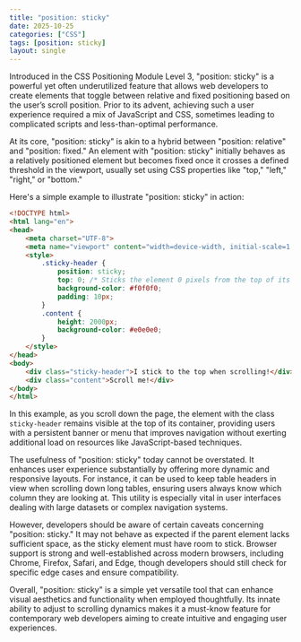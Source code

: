 ```yaml
---
title: "position: sticky"
date: 2025-10-25
categories: ["CSS"]
tags: [position: sticky]
layout: single
---
```


Introduced in the CSS Positioning Module Level 3, "position: sticky" is a powerful yet often underutilized feature that allows web developers to create elements that toggle between relative and fixed positioning based on the user’s scroll position. Prior to its advent, achieving such a user experience required a mix of JavaScript and CSS, sometimes leading to complicated scripts and less-than-optimal performance.

At its core, "position: sticky" is akin to a hybrid between "position: relative" and "position: fixed." An element with "position: sticky" initially behaves as a relatively positioned element but becomes fixed once it crosses a defined threshold in the viewport, usually set using CSS properties like "top," "left," "right," or "bottom."

Here's a simple example to illustrate "position: sticky" in action:

```html
<!DOCTYPE html>
<html lang="en">
<head>
    <meta charset="UTF-8">
    <meta name="viewport" content="width=device-width, initial-scale=1.0">
    <style>
        .sticky-header {
            position: sticky;
            top: 0; /* Sticks the element 0 pixels from the top of its container */
            background-color: #f0f0f0;
            padding: 10px;
        }
        .content {
            height: 2000px;
            background-color: #e0e0e0;
        }
    </style>
</head>
<body>
    <div class="sticky-header">I stick to the top when scrolling!</div>
    <div class="content">Scroll me!</div>
</body>
</html>
```

In this example, as you scroll down the page, the element with the class `sticky-header` remains visible at the top of its container, providing users with a persistent banner or menu that improves navigation without exerting additional load on resources like JavaScript-based techniques.

The usefulness of "position: sticky" today cannot be overstated. It enhances user experience substantially by offering more dynamic and responsive layouts. For instance, it can be used to keep table headers in view when scrolling down long tables, ensuring users always know which column they are looking at. This utility is especially vital in user interfaces dealing with large datasets or complex navigation systems.

However, developers should be aware of certain caveats concerning "position: sticky." It may not behave as expected if the parent element lacks sufficient space, as the sticky element must have room to stick. Browser support is strong and well-established across modern browsers, including Chrome, Firefox, Safari, and Edge, though developers should still check for specific edge cases and ensure compatibility.

Overall, "position: sticky" is a simple yet versatile tool that can enhance visual aesthetics and functionality when employed thoughtfully. Its innate ability to adjust to scrolling dynamics makes it a must-know feature for contemporary web developers aiming to create intuitive and engaging user experiences.
